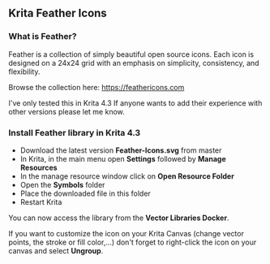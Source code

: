 ## Krita Feather Icons

### What is Feather?

Feather is a collection of simply beautiful open source icons. Each icon is designed on a 24x24 grid with an emphasis on simplicity, consistency, and flexibility.

Browse the collection here:
https://feathericons.com

I've only tested this in Krita 4.3
If anyone wants to add their experience with other versions please let me know.

### Install Feather library in Krita 4.3

+ Download the latest version **Feather-Icons.svg** from master
+ In Krita, in the main menu open **Settings** followed by **Manage Resources**
+ In the manage resource window click on **Open Resource Folder**
+ Open the **Symbols** folder
+ Place the downloaded file in this folder
+ Restart Krita

You can now access the library from the **Vector Libraries Docker**.

If you want to customize the icon on your Krita Canvas (change vector points, the stroke or fill color,...) don't forget to right-click the icon on your canvas and select **Ungroup**.
